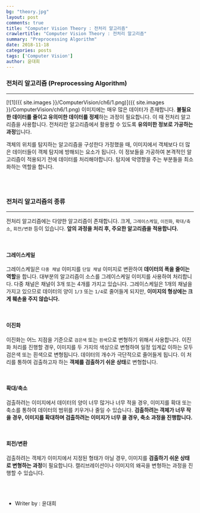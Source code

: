 ```yaml
---
bg: "theory.jpg"
layout: post
comments: true
title: "Computer Vision Theory : 전처리 알고리즘"
crawlertitle: "Computer Vision Theory : 전처리 알고리즘"
summary: "Preprocessing Algorithm"
date: 2018-11-18
categories: posts
tags: ['Computer Vision']
author: 윤대희
---
```


### 전처리 알고리즘 (Preprocessing Algorithm) ###
----------
[![1]({{ site.images }}/ComputerVision/ch6/1.png)]({{ site.images }}/ComputerVision/ch6/1.png)
이미지에는 매우 많은 데이터가 존재합니다. **불필요한 데이터를 줄이고 유의미한 데이터를 정제**하는 과정이 필요합니다. 이 때 전처리 알고리즘을 사용합니다. 전처리란 알고리즘에서 활용할 수 있도록 **유의미한 정보로 가공하는 과정**입니다.

객체의 위치를 탐지하는 알고리즘을 구성한다 가정했을 때, 이미지에서 객체보다 더 많은 데이터들이 객체 탐지에 방해되는 요소가 됩니다. 이 정보들을 가공하여 본격적인 알고리즘이 적용되기 전에 데이터를 처리해야합니다. 탐지에 악영향을 주는 부분들을 최소화하는 역할을 합니다.

<br>
<br>

### 전처리 알고리즘의 종류 ###
----------
전처리 알고리즘에는 다양한 알고리즘이 존재합니다. 크게, `그레이스케일`, `이진화`, `확대/축소`, `회전/변환` 등이 있습니다. **앞의 과정을 처리 후, 주요한 알고리즘을 적용합니다.**

<br>


#### 그레이스케일 ####


그레이스케일은 `다중 채널` 이미지를 `단일 채널` 이미지로 변환하여 **데이터의 폭을 줄이는 역할**을 합니다. 대부분의 알고리즘이 소스를 그레이스케일 이미지를 사용하여 처리합니다. 다중 채널은 채널이 3개 또는 4개를 가지고 있습니다. 그레이스케일은 1개의 채널을 가지고 있으므로 데이터의 양이 `1/3` 또는 `1/4`로 줄어들게 되지만, **이미지의 형상에는 크게 훼손을 주지 않습니다.**

<br>

#### 이진화 ####

이진화는 어느 지점을 기준으로 `검은색` 또는 `흰색`으로 변형하기 위해서 사용합니다. 이진화 처리를 진행할 경우, 이미지를 두 가지의 색상으로 변형하여 일정 임계값 이하는 모두 검은색 또는 흰색으로 변형됩니다. 데이터의 개수가 극단적으로 줄어들게 됩니다. 이 처리를 통하여 검출하고자 하는 **객체를 검출하기 쉬운 상태**로 변형합니다.

<br>

#### 확대/축소 ####

검출하려는 이미지에서 데이터의 양이 너무 많거나 너무 적을 경우, 이미지를 확대 또는 축소를 통하여 데이터의 범위를 키우거나 줄일 수 있습니다. **검출하려는 객체가 너무 작을 경우, 이미지를 확대하며 검출하려는 이미지가 너무 클 경우, 축소 과정을 진행합니다.**

<br>

#### 회전/변환 ####

검출하려는 객체가 이미지에서 지정된 형태가 아닐 경우, 이미지를 **검출하기 쉬운 상태로 변형하는 과정**이 필요합니다. 캘리브레이션이나 이미지의 왜곡을 변형하는 과정을 진행할 수 있습니다.

<br>
<br>

* Writer by : 윤대희

<br>



